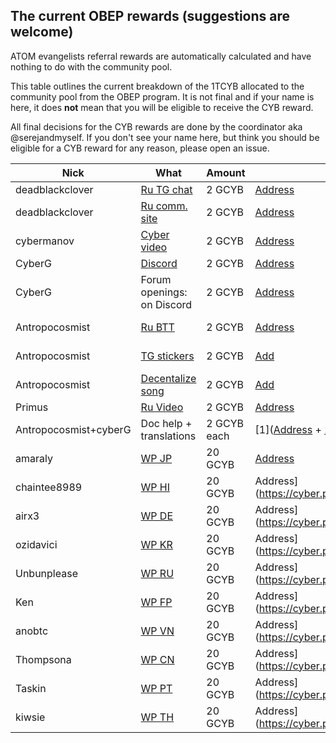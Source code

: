 ## The current OBEP rewards (suggestions are welcome)

ATOM evangelists referral rewards are automatically calculated and have nothing to do with the community pool. 

This table outlines the current breakdown of the 1TCYB allocated to the community pool from the OBEP program. It is not final and if your name is here, it does **not** mean that you will be eligible to receive the CYB reward.

All final decisions for the CYB rewards are done by the coordinator aka @serejandmyself. If you don't see your name here, but think you
should be eligible for a CYB reward for any reason, please open an issue. 

| Nick | What | Amount | Address | Comment | TX |  
|-----|-------|------|----------|------|--------|
| deadblackclover | [Ru TG chat](t.me/@cyber_russian_community) | 2 GCYB | [Address](https://cyber.page/network/euler/contract/cyber1pjvkddp4fmx8ym5j7s7su8kn3zuqj255f2369q) | Payed | [TX](https://cyber.page/network/euler/tx/07471AFE50ECA15C687A964C131D3BC307C8EBAB6A6325A2C836721FA65CC634) |
| deadblackclover | [Ru comm. site](https://cyber.cipherdogs.net/) | 2 GCYB | [Address](https://cyber.page/network/euler/contract/cyber1pjvkddp4fmx8ym5j7s7su8kn3zuqj255f2369q) | Payed | [TX](https://cyber.page/network/euler/tx/CF66E154C53F66E1A9782C43B1839C7B5E01B7BE8CA395E016900ECE2C2D4386) |
| cybermanov | [Cyber video](https://www.youtube.com/watch?v=mTrGJRM6IME) | 2 GCYB | [Address](https://cyber.page/network/euler/contract/cyber1ssu4wqtzvvmwcukcv7l8zxny647mdx03ahc0f0) | Payed | [TX](https://cyber.page/network/euler/tx/3828E02910C1A9B89A10441C1E34360CE0ED927848F03A6B64488197207B401C) |
| CyberG | [Discord](https://discord.gg/U5B2Vk) | 2 GCYB | [Address](https://cyber.page/network/euler/contract/cyber1a4mzr2y2g0cc9f0uhyeh3ftmsfxzqwxffcckf9) | Payed | [TX](https://cyber.page/network/euler/tx/623A0776BF7EBF8214CB8CB87EF7637FA5D316227FC4833094F38FBFC7D95F09) |
| CyberG | Forum openings: on Discord | 2 GCYB | [Address](https://cyber.page/network/euler/contract/cyber1a4mzr2y2g0cc9f0uhyeh3ftmsfxzqwxffcckf9) | Payed | [TX](https://cyber.page/network/euler/tx/CDDFA1CD4E9A3A21DAF71CEF4D9922694F3475E4876B013918802B3CCBC3072D) |
| Antropocosmist | [Ru BTT](https://bitcointalk.org/index.php?topic=5246903) | 2 GCYB | [Address](https://cyber.page/network/euler/contract/cyber1mlqakhlxplhlezk80lph99wcy377j9dkwc42l4) | Payed | [TX](https://cyber.page/network/euler/tx/478920A53158AC4519AEBA0C6410937E7948A3606C128BAF8785AC43DC8A340A |
| Antropocosmist | [TG stickers](https://t.me/addstickers/fuckgoogle) | 2 GCYB | [Add](https://cyber.page/network/euler/contract/cyber10zjnfvcz5s5sjtvulnhtxukygnjxx8tnspw9su) | Payed | [TX](https://cyber.page/network/euler/tx/478920A53158AC4519AEBA0C6410937E7948A3606C128BAF8785AC43DC8A340A |
| Antropocosmist | [Decentalize song](https://cyber.page/search/%D0%B4%D0%B5%D1%86%D0%B5%D0%BD%D1%82%D1%80%D0%B0%D0%BB%D0%B8%D0%B7%D0%B0%D1%86%D0%B8%D1%8F) | 2 GCYB | [Add](https://cyber.page/network/euler/contract/cyber10zjnfvcz5s5sjtvulnhtxukygnjxx8tnspw9su) | Payed | [TX](https://cyber.page/network/euler/tx/478920A53158AC4519AEBA0C6410937E7948A3606C128BAF8785AC43DC8A340A |
| Primus | [Ru Video](https://www.youtube.com/watch?v=HOv3onzmFg4&t=1s) | 2 GCYB | [Address](https://cyber.page/network/euler/contract/cyber12reh000lje8y20wshqmgl8tg70qggt2auxnezf)  | Payed | [TX](https://cyber.page/network/euler/tx/721980EE597E174F55068725E59AF768AAADEDC9024DEFAA36C5E2E345EDCA44) |
| Antropocosmist+cyberG | Doc help + translations | 2 GCYB each | [1]([Address](https://cyber.page/network/euler/contract/cyber1a4mzr2y2g0cc9f0uhyeh3ftmsfxzqwxffcckf9) + [2](https://cyber.page/network/euler/contract/cyber1mlqakhlxplhlezk80lph99wcy377j9dkwc42l4) | Payed | [TX1](https://cyber.page/network/euler/tx/AB954E4E1DF42860C33AAA420F03A857AFCBD5239A9AD72E928841AB6B6B3194) + [TX2](https://cyber.page/network/euler/tx/5DE4392CE7FAC0AACA37B0D103BC5303874E3F3072E63207F3ED54F9C6645415) |
| amaraly | [WP JP](https://github.com/serejandmyself/cyber/blob/master/translations/cyber_JP.md) | 20 GCYB | [Address](https://cyber.page/network/euler/contract/cyber1d9en5u0cfaucavx848qeq4k6ywqd3z5ds9d9s2) | Payed | [TX](https://cyber.page/network/euler/tx/B1AC232F82E7F5C9FE789A01FEABAF959DB0B13BC9F2D51F8F46596583071E3D) |
| chaintee8989 | [WP HI](https://github.com/serejandmyself/cyber/blob/master/translations/cyber_HI.md) | 20 GCYB | Address](https://cyber.page/network/euler/contract/cyber1d6nkeqxmme3564wd889kr6cjed3asxqzk525ez) | Payed | [TX](https://cyber.page/network/euler/tx/30B472ED87426441EB10A0583032086AD3EC2082651E16B4D88EBBCB966EDF6B) |
| airx3 | [WP DE](https://github.com/serejandmyself/cyber/blob/master/translations/cyber_DE.md) | 20 GCYB |  Address](https://cyber.page/network/euler/contract/cyber1edwwsevuywe3sx82sustvyx3f3cvjt44cstrle) | Payed | [TX](https://cyber.page/network/euler/tx/FD53988BBFD10F965D8AEA19C741E59F8AD8772A2C7A32032FC58C62FF85295D) |
| ozidavici | [WP KR](https://github.com/serejandmyself/cyber/blob/master/translations/cyber_KR.md) | 20 GCYB |  Address](https://cyber.page/network/euler/contract/cyber1z8fyzv3mjfccvrxhckr2u3lnc0hrgrlm369js9) | Payed | [TX](https://cyber.page/network/euler/tx/F8695502137FBCF3CC813672C98A9370CA73C90662014D741898D6F61BF0C51C) |
| Unbunplease | [WP RU](https://github.com/serejandmyself/cyber/blob/master/translations/cyber_RU.md) | 20 GCYB | Address](https://cyber.page/network/euler/contract/cyber1teuan269feyw4ax94jfp4pcgrhqnn28gz73uvn) | Payed | [TX](https://cyber.page/network/euler/tx/9D4DDE3D124C4DFD4CC3D1A9141D52A33C0212EB0B262B7B740E89FF6D0603F2) |
| Ken | [WP FP](https://github.com/serejandmyself/cyber/blob/master/translations/cyber_FP.md) | 20 GCYB | Address](https://cyber.page/network/euler/contract/cyber19rtverjn8kw7dzwzch2elktxgcmak6dlyyma7n) | Payed | [TX](https://cyber.page/network/euler/tx/EFBF700919A4637DB9CDA6FD8BB38A0D6F728E0CC75781E8398583EB0C753F5D) |
| anobtc | [WP VN](https://github.com/serejandmyself/cyber/blob/master/translations/cyber_VN.md) | 20 GCYB | Address](https://cyber.page/network/euler/contract/cyber17ud38eyfkd800kvw3c9kl3zpvgvj296ndg3zg7) | Payed | [TX](https://cyber.page/network/euler/tx/51D217B876346F962CA40FD3DD61C6726101C35AF86D60A5CEF1BE90DDEEE806) |
| Thompsona | [WP CN](https://github.com/serejandmyself/cyber/blob/master/translations/cyber_CN.md) | 20 GCYB | Address](https://cyber.page/network/euler/contract/cyber1gcy4f6f2sc73aegd9r68rt2q6teekl6s22lxxu) | Payed | [TX](https://cyber.page/network/euler/tx/C26387F2E6B44A10C947676B22CAEF3FCE293FCA7CAE306DBFC43B398DE4FF6E) |
| Taskin | [WP PT](https://github.com/serejandmyself/cyber/blob/master/translations/cyber_PT.md) | 20 GCYB | Address](https://cyber.page/network/euler/contract/cyber1djdfq5mn3dzm9whpznczxz77s8ep2qgguva03w) | Payed | [TX](https://cyber.page/network/euler/tx/68DE1515063F8ADF98649741B17B5FC74006AE69A46A1F676FE4A247EA7C5AB6) |
| kiwsie | [WP TH](https://github.com/serejandmyself/cyber/blob/master/translations/cyber_TH.md) | 20 GCYB | Address](https://cyber.page/network/euler/contract/cyber1tcnlvf6qhlc3x7ax2vk3vzhxhf8wy8xrh2v9as) | Payed | [TX](https://cyber.page/network/euler/tx/017054C1FEC1E8267FCAB404B6A4E57DE94785BE81C687BE879E2FB8E49812AE) |




